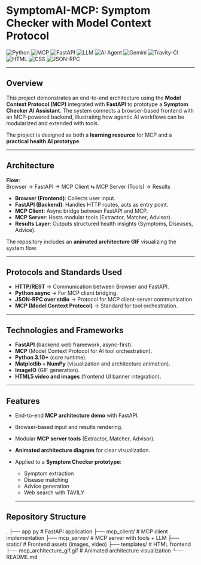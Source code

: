 # SymptomAI-MCP: Symptom Checker with Model Context Protocol  

![Python](https://img.shields.io/badge/Python-3.10+-blue?logo=python&logoColor=white)
![MCP](https://img.shields.io/badge/MCP-Model%20Context%20Protocol-orange)
![FastAPI](https://img.shields.io/badge/FastAPI-Backend-success?logo=fastapi)
![LLM](https://img.shields.io/badge/LLM-Large%20Language%20Model-purple)
![AI Agent](https://img.shields.io/badge/Agentic%20AI-Emerging%20Paradigm-ff69b4)
![Gemini](https://img.shields.io/badge/Gemini-Google%20DeepMind-4285F4?logo=google)
![Travity-CI](https://img.shields.io/badge/Travity-CI-integration-pending-lightgrey)
![HTML](https://img.shields.io/badge/HTML-5-E34F26?logo=html5&logoColor=white)
![CSS](https://img.shields.io/badge/CSS-3-1572B6?logo=css3&logoColor=white)
![JSON-RPC](https://img.shields.io/badge/Protocol-JSON--RPC-lightgrey)

---

## Overview  
This project demonstrates an end-to-end architecture using the **Model Context Protocol (MCP)** integrated with **FastAPI** to prototype a **Symptom Checker AI Assistant**. The system connects a browser-based frontend with an MCP-powered backend, illustrating how agentic AI workflows can be modularized and extended with tools.  

The project is designed as both a **learning resource** for MCP and a **practical health AI prototype**.  

---
## Architecture  

**Flow:**  
Browser → FastAPI → MCP Client ⇆ MCP Server (Tools) → Results  

- **Browser (Frontend)**: Collects user input.  
- **FastAPI (Backend)**: Handles HTTP routes, acts as entry point.  
- **MCP Client**: Async bridge between FastAPI and MCP.  
- **MCP Server**: Hosts modular tools (Extractor, Matcher, Advisor).  
- **Results Layer**: Outputs structured health insights (Symptoms, Diseases, Advice).  

The repository includes an **animated architecture GIF** visualizing the system flow.  

---

## Protocols and Standards Used  
- **HTTP/REST** → Communication between Browser and FastAPI.  
- **Python async** → For MCP client bridging.  
- **JSON-RPC over stdio** → Protocol for MCP client-server communication.  
- **MCP (Model Context Protocol)** → Standard for tool orchestration.  

---

## Technologies and Frameworks  
- **FastAPI** (backend web framework, async-first).  
- **MCP** (Model Context Protocol for AI tool orchestration).  
- **Python 3.10+** (core runtime).  
- **Matplotlib + NumPy** (visualization and architecture animation).  
- **ImageIO** (GIF generation).  
- **HTML5 video and images** (frontend UI banner integration).  

---

## Features  
- End-to-end **MCP architecture demo** with FastAPI.  
- Browser-based input and results rendering.  
- Modular **MCP server tools** (Extractor, Matcher, Advisor).  
- **Animated architecture diagram** for clear visualization.  
- Applied to a **Symptom Checker prototype**:  
  - Symptom extraction  
  - Disease matching  
  - Advice generation  
  - Web search with TAVILY
 
  ---
## Repository Structure  

.
├── app.py               # FastAPI application
├── mcp_client/          # MCP client implementation
├── mcp_server/          # MCP server with tools + LLM
├── static/              # Frontend assets (images, video)
├── templates/           # HTML frontend
├── mcp_architecture_gif.gif  # Animated architecture visualization
└── README.md

